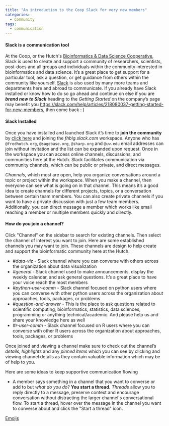 ```yaml
---
title: "An introduction to the Coop Slack for very new members"
categories:
  - Community
tags:
  - communication
---
```


#### Slack is a communication tool

At the Coop, or the Hutch's [Bioinformatics & Data Science Cooperative](https://research.fhcrc.org/coop/en.html), Slack is used to create and support a community of researchers, scientists, post-docs and all groups and individuals within the community interested in bioinformatics and data science. It’s a great place to get support for a particular tool, ask a question, or get guidance from others within the community like yourself. [Slack](https://slack.com) is also used by many more teams and departments here and abroad to communicate. If you already have Slack installed or know how to do so go ahead and continue on else if you are _**brand new to Slack**_ heading to the _Getting Started_ on the company’s page may benefit you https://slack.com/help/articles/218080037-getting-started-for-new-members, then come back : )

#### Slack Installed

Once you have installed and launched Slack it’s time to **join the community** by [click here](https://fhbig.slack.com/) and joining the _fhbig.slack.com_ workspace. Anyone who has `@fredhutch.org`, `@sagebase.org`, `@sharp.org` and `@uw.edu` email addresses can join without invitation and the list can be expanded upon request. Once in the workspace you can access online channels, discussions, and communities here at the Hutch. Slack facilitates communication via community channels, which can be public or private, and direct messages.

_Channels_, which most are open, help you organize conversations around a topic or project within the workspace. When you make a channel, then everyone can see what is going on in that channel. This means it’s a good idea to create channels for different projects, topics, or a conversation between certain team members. You can also create private channels if you want to have a private discussion with just a few team members. Additionally, you can direct message a member which works like email reaching a member or multiple members quickly and directly.

#### How do you join a channel?

Click "Channel" on the sidebar to search for existing channels. Then select the channel of interest you want to join. Here are some established channels you may want to join. These channels are design to help create and support the bioinformatic community here at the Hutch.

- *#data-viz* - Slack channel where you can converse with others across the organization about data visualization
- *#general* - Slack channel used to make announcements, display the weekly calendar, and ask general questions. It’s a great place to have your voice reach the most members
- *#python-user-comm* - Slack channel focused on python users where you can converse with other python users across the organization about approaches, tools, packages, or problems
- *#question-and-answer* - This is the place to ask questions related to scientific computing, bioinformatics, statistics, data sciences, programming or anything technical/academic. And please help us and share your knowledge here as well
- *#r-user-comm* - Slack channel focused on R users where you can converse with other R users across the organization about approaches, tools, packages, or problems

Once joined and viewing a channel make sure to check out the channel’s _details_, _highlights_ and any _pinned items_ which you can see by clicking and viewing channel details as they contain valuable information which may be of help to you.

Here are some ideas to keep supportive communication flowing

- A member says something in a channel that you want to converse or add to but _what do you do_? **You start a thread.** _Threads_ allow you to reply directly to a message, preserve context and encourage conversation without distracting the larger channel's conversational flow. To start a thread, hover over the message in the channel you want to converse about and click the "Start a thread" icon.

[Emojis](https://slack.com/help/articles/202931348-use-emoji-and-emoticons)
